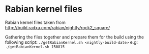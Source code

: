 Rabian kernel files
===================

Rabian kernel files taken from http://build.radxa.com/rabian/nightly/rock2_square/      

Gathering the files together and prepare them for the build using the following script:
`./getRabianKernel.sh <nightly-build-date>` e.g: `./getRabianKernel.sh 150815`



